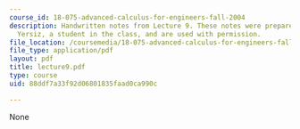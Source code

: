 ```yaml
---
course_id: 18-075-advanced-calculus-for-engineers-fall-2004
description: Handwritten notes from Lecture 9. These notes were prepared by Melike
  Yersiz, a student in the class, and are used with permission.
file_location: /coursemedia/18-075-advanced-calculus-for-engineers-fall-2004/88ddf7a33f92d06801835faad0ca990c_lecture9.pdf
file_type: application/pdf
layout: pdf
title: lecture9.pdf
type: course
uid: 88ddf7a33f92d06801835faad0ca990c

---
```

None